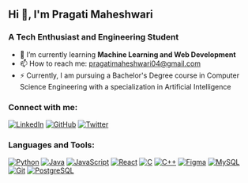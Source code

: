 ## Hi 👋, I'm Pragati Maheshwari

### A Tech Enthusiast and Engineering Student

- 🌱 I’m currently learning **Machine Learning and Web Development**
- 📫 How to reach me: pragatimaheshwari04@gmail.com
- ⚡ Currently, I am pursuing a Bachelor's Degree course in Computer Science Engineering with a specialization in Artificial Intelligence

### Connect with me:
[![LinkedIn](https://img.icons8.com/fluent/48/000000/linkedin.png)](https://www.linkedin.com/in/pragati-maheshwari2004/)
[![GitHub](https://img.icons8.com/fluent/48/000000/github.png)](https://github.com/Pragati1910)
[![Twitter](https://img.icons8.com/fluent/48/000000/twitter.png)](https://twitter.com/johndoe)

### Languages and Tools:
[![Python](https://img.icons8.com/color/48/000000/python.png)](https://www.python.org/)
[![Java](https://img.icons8.com/color/48/000000/java-coffee-cup-logo.png)](https://www.java.com/)
[![JavaScript](https://img.icons8.com/color/48/000000/javascript.png)](https://www.javascript.com/)
[![React](https://img.icons8.com/color/48/000000/react-native.png)](https://reactjs.org/)
[![C](https://img.icons8.com/color/48/000000/c-programming.png)](https://en.wikipedia.org/wiki/C_(programming_language))
[![C++](https://img.icons8.com/color/48/000000/c-plus-plus-logo.png)](https://isocpp.org/)
[![Figma](https://img.icons8.com/color/48/000000/figma.png)](https://www.figma.com/)
[![MySQL](https://img.icons8.com/color/48/000000/mysql-logo.png)](https://www.mysql.com/)
[![Git](https://img.icons8.com/color/48/000000/git.png)](https://git-scm.com/)
[![PostgreSQL](https://img.icons8.com/color/48/000000/postgreesql.png)](https://www.postgresql.org/)





